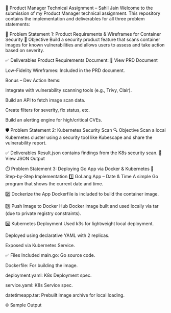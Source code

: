 🚀 Product Manager Technical Assignment – Sahil Jain
Welcome to the submission of my Product Manager technical assignment. This repository contains the implementation and deliverables for all three problem statements:

📌 Problem Statement 1: Product Requirements & Wireframes for Container Security
🎯 Objective
Build a security product feature that scans container images for known vulnerabilities and allows users to assess and take action based on severity.

✅ Deliverables
Product Requirements Document:
📝 View PRD Document

Low-Fidelity Wireframes:
Included in the PRD document.

Bonus – Dev Action Items:

Integrate with vulnerability scanning tools (e.g., Trivy, Clair).

Build an API to fetch image scan data.

Create filters for severity, fix status, etc.

Build an alerting engine for high/critical CVEs.

🛡️ Problem Statement 2: Kubernetes Security Scan
🔍 Objective
Scan a local Kubernetes cluster using a security tool like Kubescape and share the vulnerability report.

✅ Deliverables
Result.json contains findings from the K8s security scan.
📄 View JSON Output

⏱️ Problem Statement 3: Deploying Go App via Docker & Kubernetes
🔧 Step-by-Step Implementation
1️⃣ GoLang App – Date & Time
A simple Go program that shows the current date and time.

2️⃣ Dockerize the App
Dockerfile is included to build the container image.

3️⃣ Push Image to Docker Hub
Docker image built and used locally via tar (due to private registry constraints).

4️⃣ Kubernetes Deployment
Used k3s for lightweight local deployment.

Deployed using declarative YAML with 2 replicas.

Exposed via Kubernetes Service.

✅ Files Included
main.go: Go source code.

Dockerfile: For building the image.

deployment.yaml: K8s Deployment spec.

service.yaml: K8s Service spec.

datetimeapp.tar: Prebuilt image archive for local loading.

🌐 Sample Output


